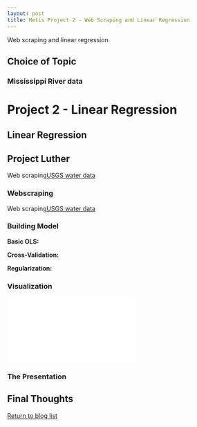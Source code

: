 ```yaml
---
layout: post
title: Metis Project 2 - Web Scraping and Linear Regression
---
```


Web scraping and linear regression

## Choice of Topic

### Mississippi River data
# Project 2 - Linear Regression
  
## Linear Regression

## Project Luther  

Web scraping[USGS water data](https://waterdata.usgs.gov/nwis)

### Webscraping
Web scraping[USGS water data](https://waterdata.usgs.gov/nwis)


### Building Model

**Basic OLS:** 
  
**Cross-Validation:** 
  
**Regularization:** 

### Visualization
![subway_river](./imgs/US_rivers_subway_map.pdf)

### The Presentation


## Final Thoughts

[Return to blog list](../)
